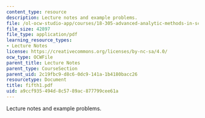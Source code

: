 ```yaml
---
content_type: resource
description: Lecture notes and example problems.
file: /ol-ocw-studio-app/courses/18-305-advanced-analytic-methods-in-science-and-engineering-fall-2004/a9ccf935494d8c5789ac877799cee61a_fifth1.pdf
file_size: 42897
file_type: application/pdf
learning_resource_types:
- Lecture Notes
license: https://creativecommons.org/licenses/by-nc-sa/4.0/
ocw_type: OCWFile
parent_title: Lecture Notes
parent_type: CourseSection
parent_uid: 2c19fbc9-d8c6-0dc9-141a-1b4180bacc26
resourcetype: Document
title: fifth1.pdf
uid: a9ccf935-494d-8c57-89ac-877799cee61a
---
```

Lecture notes and example problems.